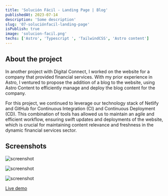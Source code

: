 ```yaml
---
title: 'Solución Fácil - Landing Page | Blog'
publishedAt: 2023-07-14
description: 'Some description'
slug: '07-soluciónfacil-landing-page'
isPublish: true
image: 'solucion-facil.png'
techs: ['Astro', 'Typescript ', 'TailwindCSS', 'Astro content']
---
```


## About the project

In another project with Digital Connect, I worked on the website for a company that provided financial services. With my prior experience in Astro, I ventured to propose the addition of a blog to the website, using Astro Content to efficiently manage and deploy the blog content for the company.

For this project, we continued to leverage our technology stack of Netlify and GitHub for Continuous Integration (CI) and Continuous Deployment (CD). This combination of tools has allowed us to maintain an agile and efficient workflow, ensuring swift updates and deployments of the website, which is crucial for maintaining content relevance and freshness in the dynamic financial services sector.

## Screenshots

![screenshot](/img/projects/ss-colucion.png)

![screenshot](/img/projects/ss-solucion-2.png)

![screenshot](/img/solucion-facil.png)

[Live demo](https://solucion-facil.com/)
